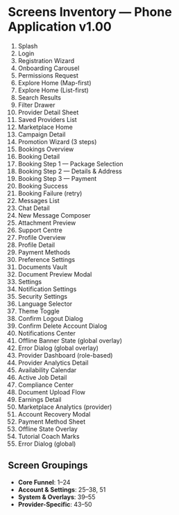 # Screens Inventory — Phone Application v1.00

1. Splash
2. Login
3. Registration Wizard
4. Onboarding Carousel
5. Permissions Request
6. Explore Home (Map-first)
7. Explore Home (List-first)
8. Search Results
9. Filter Drawer
10. Provider Detail Sheet
11. Saved Providers List
12. Marketplace Home
13. Campaign Detail
14. Promotion Wizard (3 steps)
15. Bookings Overview
16. Booking Detail
17. Booking Step 1 — Package Selection
18. Booking Step 2 — Details & Address
19. Booking Step 3 — Payment
20. Booking Success
21. Booking Failure (retry)
22. Messages List
23. Chat Detail
24. New Message Composer
25. Attachment Preview
26. Support Centre
27. Profile Overview
28. Profile Detail
29. Payment Methods
30. Preference Settings
31. Documents Vault
32. Document Preview Modal
33. Settings
34. Notification Settings
35. Security Settings
36. Language Selector
37. Theme Toggle
38. Confirm Logout Dialog
39. Confirm Delete Account Dialog
40. Notifications Center
41. Offline Banner State (global overlay)
42. Error Dialog (global overlay)
43. Provider Dashboard (role-based)
44. Provider Analytics Detail
45. Availability Calendar
46. Active Job Detail
47. Compliance Center
48. Document Upload Flow
49. Earnings Detail
50. Marketplace Analytics (provider)
51. Account Recovery Modal
52. Payment Method Sheet
53. Offline State Overlay
54. Tutorial Coach Marks
55. Error Dialog (global)

## Screen Groupings
- **Core Funnel**: 1–24
- **Account & Settings**: 25–38, 51
- **System & Overlays**: 39–55
- **Provider-Specific**: 43–50

